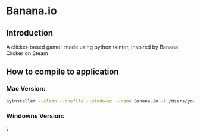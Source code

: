 # Banana.io

## Introduction

A clicker-based game I made using python tkinter, inspired by Banana Clicker on Steam



## How to compile to application

### Mac Version:

```bash
pyinstaller --clean --onefile --windowed --name Banana.io -i /Users/your systemname/PycharmProjects/Banana.io/imgs/banana.icns--add-data "imgs:imgs" -F  Banana.io.py
```

### Windowns Version:
\
